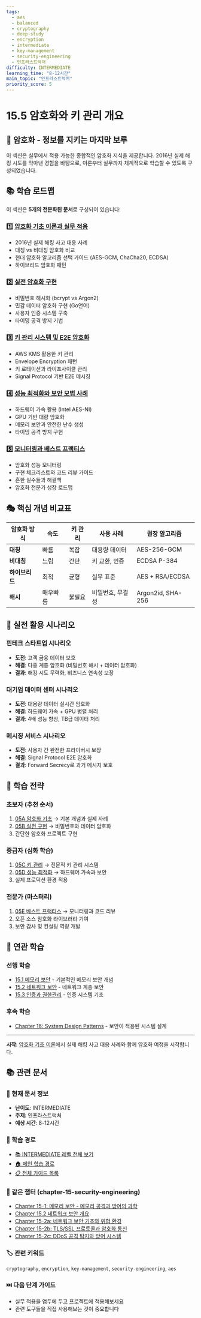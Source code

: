 ```yaml
---
tags:
  - aes
  - balanced
  - cryptography
  - deep-study
  - encryption
  - intermediate
  - key-management
  - security-engineering
  - 인프라스트럭처
difficulty: INTERMEDIATE
learning_time: "8-12시간"
main_topic: "인프라스트럭처"
priority_score: 5
---
```


# 15.5 암호화와 키 관리 개요

## 🎯 암호화 - 정보를 지키는 마지막 보루

이 섹션은 실무에서 적용 가능한 종합적인 암호화 지식을 제공합니다. 2016년 실제 해킹 시도를 막아낸 경험을 바탕으로, 이론부터 실무까지 체계적으로 학습할 수 있도록 구성되었습니다.

## 📚 학습 로드맵

이 섹션은 **5개의 전문화된 문서**로 구성되어 있습니다:

### 1️⃣ [암호화 기초 이론과 실무 적용](chapter-17-security-engineering/17-03-cryptography-fundamentals.md)

- 2016년 실제 해킹 사고 대응 사례
- 대칭 vs 비대칭 암호화 비교
- 현대 암호화 알고리즘 선택 가이드 (AES-GCM, ChaCha20, ECDSA)
- 하이브리드 암호화 패턴

### 2️⃣ [실전 암호화 구현](chapter-17-security-engineering/17-50-practical-encryption.md)

- 비밀번호 해시화 (bcrypt vs Argon2)
- 민감 데이터 암호화 구현 (Go언어)
- 사용자 인증 시스템 구축
- 타이밍 공격 방지 기법

### 3️⃣ [키 관리 시스템 및 E2E 암호화](chapter-17-security-engineering/05c-key-management-e2e.md)

- AWS KMS 활용한 키 관리
- Envelope Encryption 패턴
- 키 로테이션과 라이프사이클 관리
- Signal Protocol 기반 E2E 메시징

### 4️⃣ [성능 최적화와 보안 모범 사례](chapter-17-security-engineering/17-30-performance-security.md)

- 하드웨어 가속 활용 (Intel AES-NI)
- GPU 기반 대량 암호화
- 메모리 보안과 안전한 난수 생성
- 타이밍 공격 방지 구현

### 5️⃣ [모니터링과 베스트 프랙티스](chapter-17-security-engineering/17-41-monitoring-best-practices.md)

- 암호화 성능 모니터링
- 구현 체크리스트와 코드 리뷰 가이드
- 흔한 실수들과 해결책
- 암호화 전문가 성장 로드맵

## 🎭 핵심 개념 비교표

| 암호화 방식 | 속도 | 키 관리 | 사용 사례 | 권장 알고리즘 |
|-------------|------|---------|-----------|---------------|
| **대칭** | 빠름 | 복잡 | 대용량 데이터 | AES-256-GCM |
| **비대칭** | 느림 | 간단 | 키 교환, 인증 | ECDSA P-384 |
| **하이브리드** | 최적 | 균형 | 실무 표준 | AES + RSA/ECDSA |
| **해시** | 매우빠름 | 불필요 | 비밀번호, 무결성 | Argon2id, SHA-256 |

## 🚀 실전 활용 시나리오

### 핀테크 스타트업 시나리오

- **도전**: 고객 금융 데이터 보호
- **해결**: 다중 계층 암호화 (비밀번호 해시 + 데이터 암호화)
- **결과**: 해킹 시도 무력화, 비즈니스 연속성 보장

### 대기업 데이터 센터 시나리오  

- **도전**: 대용량 데이터 실시간 암호화
- **해결**: 하드웨어 가속 + GPU 병렬 처리
- **결과**: 4배 성능 향상, TB급 데이터 처리

### 메시징 서비스 시나리오

- **도전**: 사용자 간 완전한 프라이버시 보장
- **해결**: Signal Protocol E2E 암호화
- **결과**: Forward Secrecy로 과거 메시지 보호

## 🎯 학습 전략

### 초보자 (추천 순서)

1. [05A 암호화 기초](chapter-17-security-engineering/17-03-cryptography-fundamentals.md) → 기본 개념과 실제 사례
2. [05B 실전 구현](chapter-17-security-engineering/17-50-practical-encryption.md) → 비밀번호와 데이터 암호화
3. 간단한 암호화 프로젝트 구현

### 중급자 (심화 학습)

1. [05C 키 관리](chapter-17-security-engineering/05c-key-management-e2e.md) → 전문적 키 관리 시스템
2. [05D 성능 최적화](chapter-17-security-engineering/17-30-performance-security.md) → 하드웨어 가속과 보안
3. 실제 프로덕션 환경 적용

### 전문가 (마스터리)

1. [05E 베스트 프랙티스](chapter-17-security-engineering/17-41-monitoring-best-practices.md) → 모니터링과 코드 리뷰
2. 오픈 소스 암호화 라이브러리 기여
3. 보안 감사 및 컨설팅 역량 개발

## 🔗 연관 학습

### 선행 학습

- [15.1 메모리 보안](chapter-17-security-engineering/17-10-memory-security.md) - 기본적인 메모리 보안 개념
- [15.2 네트워크 보안](chapter-17-security-engineering/17-11-network-security.md) - 네트워크 계층 보안
- [15.3 인증과 권한관리](chapter-17-security-engineering/17-14-authentication-authorization.md) - 인증 시스템 기초

### 후속 학습

- [Chapter 16: System Design Patterns](../chapter-16-system-design-patterns/index.md) - 보안이 적용된 시스템 설계

---

**시작**: [암호화 기초 이론](chapter-17-security-engineering/17-03-cryptography-fundamentals.md)에서 실제 해킹 사고 대응 사례와 함께 암호화 여정을 시작합니다.

## 📚 관련 문서

### 📖 현재 문서 정보

- **난이도**: INTERMEDIATE
- **주제**: 인프라스트럭처
- **예상 시간**: 8-12시간

### 🎯 학습 경로

- [📚 INTERMEDIATE 레벨 전체 보기](../learning-paths/intermediate/)
- [🏠 메인 학습 경로](../learning-paths/)
- [📋 전체 가이드 목록](../README.md)

### 📂 같은 챕터 (chapter-15-security-engineering)

- [Chapter 15-1: 메모리 보안 - 메모리 공격과 방어의 과학](./17-10-memory-security.md)
- [Chapter 15.2 네트워크 보안 개요](./17-11-network-security.md)
- [Chapter 15-2a: 네트워크 보안 기초와 위협 환경](./17-01-network-fundamentals.md)
- [Chapter 15-2b: TLS/SSL 프로토콜과 암호화 통신](./17-12-tls-protocols.md)
- [Chapter 15-2c: DDoS 공격 탐지와 방어 시스템](./17-13-ddos-defense.md)

### 🏷️ 관련 키워드

`cryptography`, `encryption`, `key-management`, `security-engineering`, `aes`

### ⏭️ 다음 단계 가이드

- 실무 적용을 염두에 두고 프로젝트에 적용해보세요
- 관련 도구들을 직접 사용해보는 것이 중요합니다
